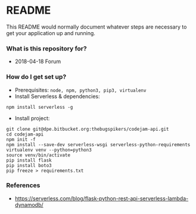 # README #

This README would normally document whatever steps are necessary to get your application up and running.

### What is this repository for? ###

* 2018-04-18 Forum

### How do I get set up? ###


* Prerequisites: ```node, npm, python3, pip3, virtualenv```
* Install Serverless & dependencies:
```
npm install serverless -g
```
* Install project:
```
git clone git@dpe.bitbucket.org:thebugspikers/codejam-api.git
cd codejam-api
npm init -f
npm install --save-dev serverless-wsgi serverless-python-requirements
virtualenv venv --python=python3
source venv/bin/activate
pip install flask
pip install boto3
pip freeze > requirements.txt
```

### References

* https://serverless.com/blog/flask-python-rest-api-serverless-lambda-dynamodb/